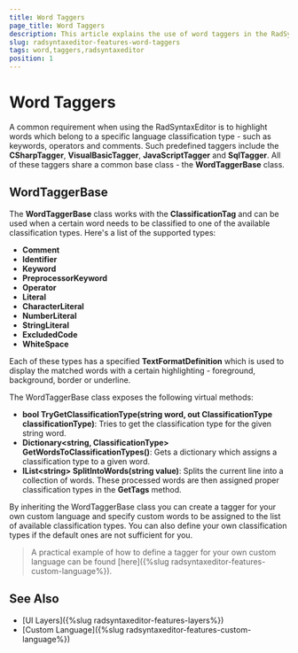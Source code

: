 ```yaml
---
title: Word Taggers
page_title: Word Taggers
description: This article explains the use of word taggers in the RadSyntaxEditor control.
slug: radsyntaxeditor-features-word-taggers
tags: word,taggers,radsyntaxeditor
position: 1
---
```


# Word Taggers

A common requirement when using the RadSyntaxEditor is to highlight words which belong to a specific language classification type - such as keywords, operators and comments. Such predefined taggers include the **CSharpTagger**, **VisualBasicTagger**, **JavaScriptTagger** and **SqlTagger**. All of these taggers share a common base class - the **WordTaggerBase** class.

## WordTaggerBase

The **WordTaggerBase** class works with the **ClassificationTag** and can be used when a certain word needs to be classified to one of the available classification types. Here's a list of the supported types:

* **Comment**
* **Identifier**
* **Keyword**
* **PreprocessorKeyword**
* **Operator**
* **Literal**
* **CharacterLiteral**
* **NumberLiteral**
* **StringLiteral**
* **ExcludedCode**
* **WhiteSpace**

Each of these types has a specified **TextFormatDefinition** which is used to display the matched words with a certain highlighting - foreground, background, border or underline.

The WordTaggerBase class exposes the following virtual methods:

* **bool TryGetClassificationType(string word, out ClassificationType classificationType)**: Tries to get the classification type for the given string word.
* **Dictionary&lt;string, ClassificationType> GetWordsToClassificationTypes()**: Gets a dictionary which assigns a classification type to a given word.
* **IList&lt;string> SplitIntoWords(string value)**: Splits the current line into a collection of words. These processed words are then assigned proper classification types in the **GetTags** method.

By inheriting the WordTaggerBase class you can create a tagger for your own custom language and specify custom words to be assigned to the list of available classification types. You can also define your own classification types if the default ones are not sufficient for you.

>A practical example of how to define a tagger for your own custom language can be found [here]({%slug radsyntaxeditor-features-custom-language%}).

## See Also

* [UI Layers]({%slug radsyntaxeditor-features-layers%})
* [Custom Language]({%slug radsyntaxeditor-features-custom-language%})
